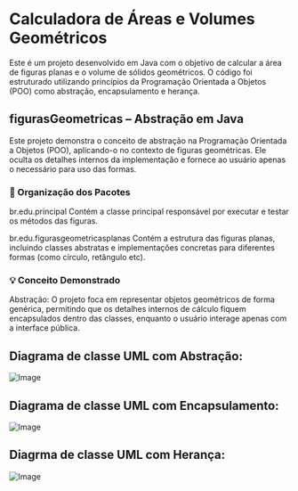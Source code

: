 # Calculadora de Áreas e Volumes Geométricos 
Este é um projeto desenvolvido em Java com o objetivo de calcular a área de figuras planas e o volume de sólidos geométricos. O código foi estruturado utilizando princípios da Programação Orientada a Objetos (POO) como abstração, encapsulamento e herança.


## figurasGeometricas – Abstração em Java
Este projeto demonstra o conceito de abstração na Programação Orientada a Objetos (POO), aplicando-o no contexto de figuras geométricas. Ele oculta os detalhes internos da implementação e fornece ao usuário apenas o necessário para uso das formas.

### 🧩 Organização dos Pacotes
br.edu.principal
Contém a classe principal responsável por executar e testar os métodos das figuras.

br.edu.figurasgeometricasplanas
Contém a estrutura das figuras planas, incluindo classes abstratas e implementações concretas para diferentes formas (como círculo, retângulo etc).

### 💡 Conceito Demonstrado
Abstração:
O projeto foca em representar objetos geométricos de forma genérica, permitindo que os detalhes internos de cálculo fiquem encapsulados dentro das classes, enquanto o usuário interage apenas com a interface pública.


## Diagrama de classe UML com Abstração: 

![Image](https://github.com/user-attachments/assets/ef635f2a-7eac-4531-9666-6116f08123ff)

##  Diagrama de classe UML com Encapsulamento: 
![Image](https://github.com/user-attachments/assets/67e8093d-4134-48cb-acac-96ee56244a8c)


## Diagrma de classe UML com Herança: 
![Image](https://github.com/user-attachments/assets/1e5863fe-6130-4094-af0c-be03bae40b92)
